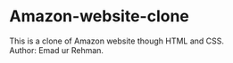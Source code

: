 # Amazon-website-clone
This is a clone of Amazon website though HTML and CSS. 
<br>
Author: Emad ur Rehman.
